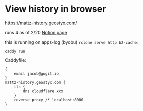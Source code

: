 # View history in browser
https://mattz-history.geostyx.com/

runs 4 as of 2/20
[Notion page](https://www.notion.so/jhands/mattz-test-for-b2-api-calls-3028f637f9024b79b78f6e36812ec1fe)

this is running on apps-log (byobu)
`rclone serve http b2-cache:`

`caddy run`

Caddyfile:
```Caddyfile
{
	email jacob@gogit.io
}
mattz-history.geostyx.com {
	tls {
		dns cloudflare xxx
	}
	reverse_proxy /* localhost:8080
}
```